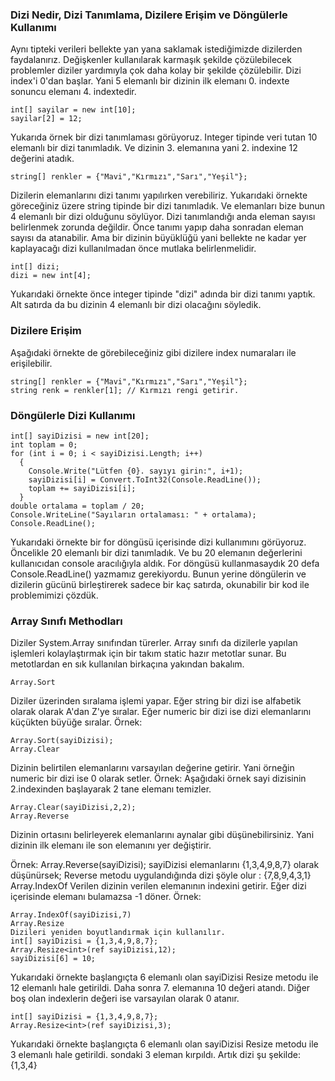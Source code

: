 ### Dizi Nedir, Dizi Tanımlama, Dizilere Erişim ve Döngülerle Kullanımı
Aynı tipteki verileri bellekte yan yana saklamak istediğimizde dizilerden faydalanırız. Değişkenler kullanılarak karmaşık şekilde çözülebilecek problemler diziler yardımıyla çok daha kolay bir şekilde çözülebilir.
Dizi index'i 0'dan başlar. Yani 5 elemanlı bir dizinin ilk elemanı 0. indexte sonuncu elemanı 4. indextedir.
```
int[] sayilar = new int[10];
sayilar[2] = 12;
```
Yukarıda örnek bir dizi tanımlaması görüyoruz. Integer tipinde veri tutan 10 elemanlı bir dizi tanımladık. Ve dizinin 3. elemanına yani 2. indexine 12 değerini atadık.
```
string[] renkler = {"Mavi","Kırmızı","Sarı","Yeşil"};
```
Dizilerin elemanlarını dizi tanımı yapılırken verebiliriz. Yukarıdaki örnekte göreceğiniz üzere string tipinde bir dizi tanımladık. Ve elemanları bize bunun 4 elemanlı bir dizi olduğunu söylüyor.
Dizi tanımlandığı anda eleman sayısı belirlenmek zorunda değildir. Önce tanımı yapıp daha sonradan eleman sayısı da atanabilir. Ama bir dizinin büyüklüğü yani bellekte ne kadar yer kaplayacağı dizi kullanılmadan önce mutlaka belirlenmelidir.
```
int[] dizi;
dizi = new int[4];
```
Yukarıdaki örnekte önce integer tipinde "dizi" adında bir dizi tanımı yaptık. Alt satırda da bu dizinin 4 elemanlı bir dizi olacağını söyledik.

### Dizilere Erişim
Aşağıdaki örnekte de görebileceğiniz gibi dizilere index numaraları ile erişilebilir.
```
string[] renkler = {"Mavi","Kırmızı","Sarı","Yeşil"};
string renk = renkler[1]; // Kırmızı rengi getirir.
```

### Döngülerle Dizi Kullanımı
```
int[] sayiDizisi = new int[20];
int toplam = 0;
for (int i = 0; i < sayiDizisi.Length; i++)
  {
    Console.Write("Lütfen {0}. sayıyı girin:", i+1);
    sayiDizisi[i] = Convert.ToInt32(Console.ReadLine());
    toplam += sayiDizisi[i];
  }
double ortalama = toplam / 20;
Console.WriteLine("Sayıların ortalaması: " + ortalama);
Console.ReadLine();
```
Yukarıdaki örnekte bir for döngüsü içerisinde dizi kullanımını görüyoruz. Öncelikle 20 elemanlı bir dizi tanımladık. Ve bu 20 elemanın değerlerini kullanıcıdan console aracılığıyla aldık. For döngüsü kullanmasaydık 20 defa Console.ReadLine() yazmamız gerekiyordu. Bunun yerine döngülerin ve dizilerin gücünü birleştirerek sadece bir kaç satırda, okunabilir bir kod ile problemimizi çözdük.

### Array Sınıfı Methodları  
Diziler System.Array sınıfından türerler. Array sınıfı da dizilerle yapılan işlemleri kolaylaştırmak için bir takım static hazır metotlar sunar. Bu metotlardan en sık kullanılan birkaçına yakından bakalım.
```
Array.Sort
```
Diziler üzerinden sıralama işlemi yapar. Eğer string bir dizi ise alfabetik olarak olarak A'dan Z'ye sıralar. Eğer numeric bir dizi ise dizi elemanlarını küçükten büyüğe sıralar.
Örnek:
```
Array.Sort(sayiDizisi);
Array.Clear
```
Dizinin belirtilen elemanlarını varsayılan değerine getirir. Yani örneğin numeric bir dizi ise 0 olarak setler.
Örnek: Aşağıdaki örnek sayi dizisinin 2.indexinden başlayarak 2 tane elemanı temizler.
```
Array.Clear(sayiDizisi,2,2);
Array.Reverse
```
Dizinin ortasını belirleyerek elemanlarını aynalar gibi düşünebilirsiniz. Yani dizinin ilk elemanı ile son elemanını yer değiştirir.

Örnek: Array.Reverse(sayiDizisi);
sayiDizisi elemanlarını {1,3,4,9,8,7} olarak düşünürsek; Reverse metodu uygulandığında dizi şöyle olur : {7,8,9,4,3,1}
Array.IndexOf
Verilen dizinin verilen elemanının indexini getirir. Eğer dizi içerisinde elemanı bulamazsa -1 döner.
Örnek:
```
Array.IndexOf(sayiDizisi,7)
Array.Resize
Dizileri yeniden boyutlandırmak için kullanılır.
int[] sayiDizisi = {1,3,4,9,8,7};
Array.Resize<int>(ref sayiDizisi,12);
sayiDizisi[6] = 10;
```
Yukarıdaki örnekte başlangıçta 6 elemanlı olan sayiDizisi Resize metodu ile 12 elemanlı hale getirildi. Daha sonra 7. elemanına 10 değeri atandı. Diğer boş olan indexlerin değeri ise varsayılan olarak 0 atanır.
```
int[] sayiDizisi = {1,3,4,9,8,7};
Array.Resize<int>(ref sayiDizisi,3);
```
Yukarıdaki örnekte başlangıçta 6 elemanlı olan sayiDizisi Resize metodu ile 3 elemanlı hale getirildi. sondaki 3 eleman kırpıldı. Artık dizi şu şekilde: {1,3,4}

